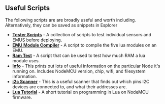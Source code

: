 ## Useful Scripts

The following scripts are are broadly useful and worth including.  Alternatively, they can be saved as snippets in Esplorer

* **[Tester Scripts](Testers/)** - A collection of scripts to test individual sensors and EMUS before deploying.
* **[EMU Module Compiler](module-compiler.lua)** - A script to compile the five lua modules on an EMU.
* **[Ram Test](ram-test.lua)** - A script that can be used to test how much RAM a lua module uses.
* **[Info](info.lua)** - This prints out lots of useful information on the particular Node it's running on.  Includes NodeMCU version, chip, wifi, and filesystem information.
* **[i2c Scanner](i2c_scanner.lua)** - This is a useful scanner that finds out which pins I2C devices are connected to, and what their addresses are.
* **[Lua Tutorial](lua%20tutorial.lua)** - A short tutorial on programming in Lua on NodeMCU firmware.
